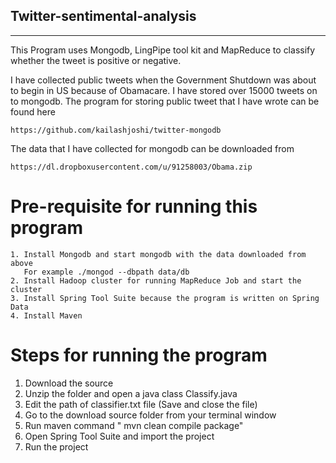 Twitter-sentimental-analysis
------------------
------------------

This Program uses Mongodb, LingPipe tool kit and MapReduce to classify whether the tweet is positive or negative. 

I have collected public tweets when the Government Shutdown was about to begin in US because of Obamacare. I have stored over 15000 tweets on to mongodb. The program for storing public tweet that I have wrote can be found here
```
https://github.com/kailashjoshi/twitter-mongodb
```
The data that I have collected for mongodb can be downloaded from
```
https://dl.dropboxusercontent.com/u/91258003/Obama.zip
```

Pre-requisite for running this program
============================
```
1. Install Mongodb and start mongodb with the data downloaded from above
   For example ./mongod --dbpath data/db
2. Install Hadoop cluster for running MapReduce Job and start the cluster
3. Install Spring Tool Suite because the program is written on Spring Data
4. Install Maven
```
Steps for running the program
============================
1. Download the source
2. Unzip the folder and open a java class Classify.java
3. Edit the path of classifier.txt file (Save and close the file)
4. Go to the download source folder from your terminal window
5. Run maven command " mvn clean compile package"
6. Open Spring Tool Suite and import the project
7. Run the project
